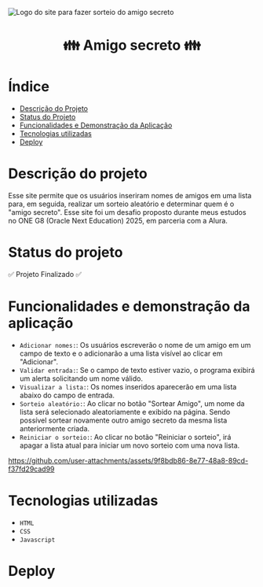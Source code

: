 ![Logo do site para fazer sorteio do amigo secreto](https://github.com/user-attachments/assets/d5cbb654-3252-4d12-b14a-cd9dbda42451)
# <h1 align="center"> :family: Amigo secreto :family: </h1>


# Índice 

* [Descrição do Projeto](#descrição-do-projeto)
* [Status do Projeto](#status-do-projeto)
* [Funcionalidades e Demonstração da Aplicação](#funcionalidades-e-demonstração-da-aplicação)
* [Tecnologias utilizadas](#tecnologias-utilizadas)
* [Deploy](#deploy)

# Descrição do projeto

Esse site permite que os usuários inseriram nomes de amigos em uma lista para, em seguida, realizar um sorteio aleatório e determinar quem é o "amigo secreto". Esse site foi um desafio proposto durante meus estudos no ONE G8 (Oracle Next Education) 2025, em parceria com a Alura.

# Status do projeto

:white_check_mark: Projeto Finalizado :white_check_mark:

# Funcionalidades e demonstração da aplicação

- `Adicionar nomes:`: Os usuários escreverão o nome de um amigo em um campo de texto e o adicionarão a uma lista visível ao clicar em "Adicionar".
- `Validar entrada:`: Se o campo de texto estiver vazio, o programa exibirá um alerta solicitando um nome válido.
- `Visualizar a lista:`: Os nomes inseridos aparecerão em uma lista abaixo do campo de entrada.
- `Sorteio aleatório:`: Ao clicar no botão "Sortear Amigo", um nome da lista será selecionado aleatoriamente e exibido na página. Sendo possível sortear novamente outro amigo secreto da mesma lista anteriormente criada.
- `Reiniciar o sorteio:`: Ao clicar no botão "Reiniciar o sorteio", irá apagar a lista atual para iniciar um novo sorteio com uma nova lista.

https://github.com/user-attachments/assets/9f8bdb86-8e77-48a8-89cd-f37fd29cad99



# Tecnologias utilizadas

* `HTML`
* `CSS`
* `Javascript`

# Deploy



  

  
